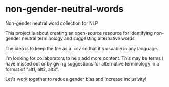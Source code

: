 # non-gender-neutral-words
Non-gender neutral word collection for NLP

This project is about creating an open-source resource for identifying non-gender neutral terminology and suggesting alternative words.

The idea is to keep the file as a .csv so that it's usuable in any language.

I'm looking for collaborators to help add more content. This may be terms i have missed out or by giving suggestions for alternative terminology in a format of "alt1, alt2, alt3".

Let's work together to reduce gender bias and increase inclusivity!
